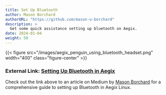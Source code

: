 ```yaml
---
title: Set Up Bluetooth
author: Mason Borchard
authorURL: "https://github.com/mason-u-borchard"
description: >
  Get some quick assistance setting up bluetooth on Aegix.
date: 2024-01-04
weight: 50
---
```


{{< figure src="/images/aegix_penguin_using_bluetooth_headset.png" width="400" class="figure-center" >}} 

### External Link: [Setting Up Bluetooth in Aegix](https://medium.com/@console.log_hello_uranus/setting-up-bluetooth-on-artix-linux-with-runit-a-comprehensive-guide-fb7b460384d3)

Check out the link above to an article on Medium by [Mason Borchard](https://medium.com/@console.log_hello_uranus) for a comprehensive guide to setting up Bluetooth in Aegix Linux.
